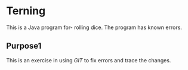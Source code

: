 # Terning
This is a Java program for- rolling dice.
The program has known errors. 

## Purpose1
This is an exercise in using _GIT_ to fix errors and trace the changes.
